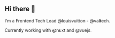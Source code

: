 ## Hi there 👋

I'm a Frontend Tech Lead @louisvuitton - @valtech.

Currently working with @nuxt and @vuejs.
